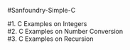 #Sanfoundry-Simple-C

#1. C Examples on Integers  
#2. C Examples on Number Conversion  
#3. C Examples on Recursion  

